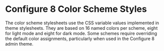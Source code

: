 # Configure 8 Color Scheme Styles

The color scheme stylesheets use the CSS variable values implemented in theme stylesheets. They are based on 16 named colors per scheme, eight for light mode and eight for dark mode. Some schemes require overriding the default color assignments, particularly when used in the Configure 8 admin theme.
